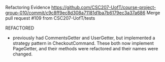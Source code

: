 Refactoring Evidence
https://github.com/CSC207-UofT/course-project-group-010/commit/c9c8ff9ec8d308a71181d1ba7b6179ec3a37a686 Merge pull request #109 from CSC207-UofT/tests

REFACTORED
- previously had CommentsGetter and UserGetter, but implemented a strategy pattern in CheckoutCommand. These both now implement PageGetter, and their methods were refactored and their names were changed.
